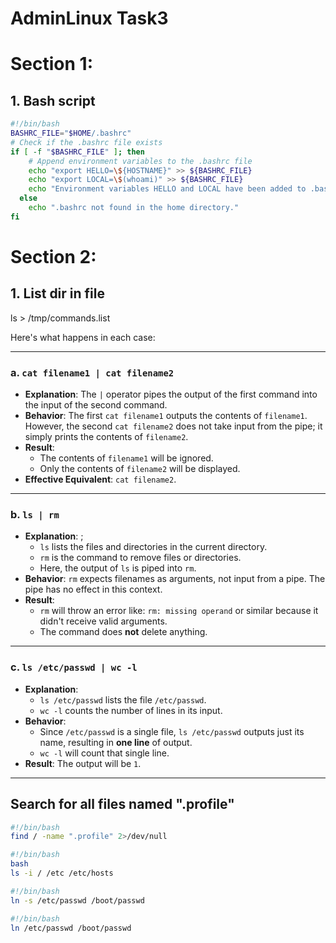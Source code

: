 AdminLinux Task3
=======

# Section 1:

## 1. Bash script

```bash
#!/bin/bash
BASHRC_FILE="$HOME/.bashrc"
# Check if the .bashrc file exists
if [ -f "$BASHRC_FILE" ]; then
    # Append environment variables to the .bashrc file
    echo "export HELLO=\${HOSTNAME}" >> ${BASHRC_FILE}
    echo "export LOCAL=\$(whoami)" >> ${BASHRC_FILE}
    echo "Environment variables HELLO and LOCAL have been added to .bashrc."
  else
    echo ".bashrc not found in the home directory."
fi
```
 
# Section 2:
## 1. List dir in file 

ls >  /tmp/commands.list



Here's what happens in each case:

---

### a. `cat filename1 | cat filename2`
- **Explanation**: The `|` operator pipes the output of the first command into the input of the second command.
- **Behavior**: The first `cat filename1` outputs the contents of `filename1`. However, the second `cat filename2` does not take input from the pipe; it simply prints the contents of `filename2`.
- **Result**: 
  - The contents of `filename1` will be ignored.
  - Only the contents of `filename2` will be displayed.
- **Effective Equivalent**: `cat filename2`.

---

### b. `ls | rm`
- **Explanation**: ;
  - `ls` lists the files and directories in the current directory.
  - `rm` is the command to remove files or directories.
  - Here, the output of `ls` is piped into `rm`.
- **Behavior**: `rm` expects filenames as arguments, not input from a pipe. The pipe has no effect in this context.
- **Result**: 
  - `rm` will throw an error like: `rm: missing operand` or similar because it didn't receive valid arguments.
  - The command does **not** delete anything.

---

### c. `ls /etc/passwd | wc -l`
- **Explanation**: 
  - `ls /etc/passwd` lists the file `/etc/passwd`.
  - `wc -l` counts the number of lines in its input.
- **Behavior**: 
  - Since `/etc/passwd` is a single file, `ls /etc/passwd` outputs just its name, resulting in **one line** of output.
  - `wc -l` will count that single line.
- **Result**: The output will be `1`.

---


## Search for all files named ".profile"

```bash
#!/bin/bash
find / -name ".profile" 2>/dev/null
```
```bash
#!/bin/bash
bash
ls -i / /etc /etc/hosts
```


```bash
#!/bin/bash
ln -s /etc/passwd /boot/passwd
```

```bash
#!/bin/bash
ln /etc/passwd /boot/passwd
```